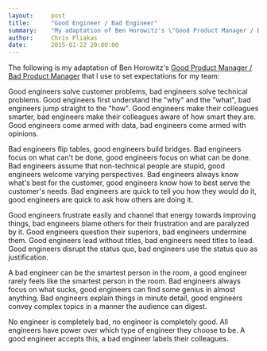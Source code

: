 ```yaml
---
layout:     post
title:      "Good Engineer / Bad Engineer"
summary:    "My adaptation of Ben Horowitz's \"Good Product Manager / Bad Product Manager\" that I use to set expectations for my team."
author:     Chris Pliakas
date:       2015-01-22 20:00:00
---
```


The following is my adaptation of Ben Horowitz's <a href="http://web.stanford.edu/class/e140/e140a/handouts/ProductMgmt.txt" target="_blank">Good Product Manager / Bad Product Manager</a> that I use to set expectations for my team:

Good engineers solve customer problems, bad engineers solve technical problems. Good engineers first understand the "why" and the "what", bad engineers jump straight to the "how". Good engineers make their colleagues smarter, bad engineers make their colleagues aware of how smart they are. Good engineers come armed with data, bad engineers come armed with opinions.

Bad engineers flip tables, good engineers build bridges. Bad engineers focus on what can't be done, good engineers focus on what can be done. Bad engineers assume that non-technical people are stupid, good engineers welcome varying perspectives. Bad engineers always know what's best for the customer, good engineers know how to best serve the customer's needs. Bad engineers are quick to tell you how they would do it, good engineers are quick to ask how others are doing it.

Good engineers frustrate easily and channel that energy towards improving things, bad engineers blame others for their frustration and are paralyzed by it. Good engineers question their superiors, bad engineers undermine them. Good engineers lead without titles, bad engineers need titles to lead. Good engineers disrupt the status quo, bad engineers use the status quo as justification.

A bad engineer can be the smartest person in the room, a good engineer rarely feels like the smartest person in the room. Bad engineers always focus on what sucks, good engineers can find some genius in almost anything. Bad engineers explain things in minute detail, good engineers convey complex topics in a manner the audience can digest.

No engineer is completely bad, no engineer is completely good. All engineers have power over which type of engineer they choose to be. A good engineer accepts this, a bad engineer labels their colleagues.
